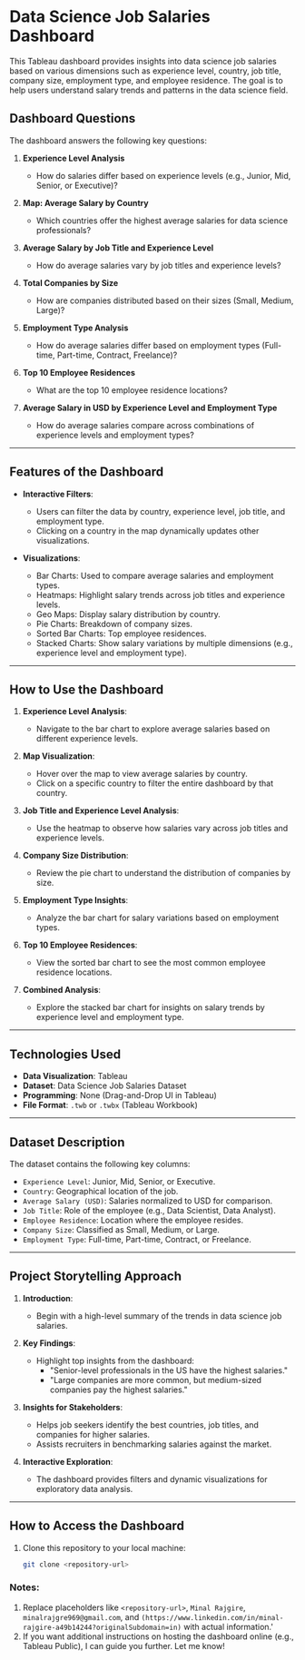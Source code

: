 # Data Science Job Salaries Dashboard

This Tableau dashboard provides insights into data science job salaries based on various dimensions such as experience level, country, job title, company size, employment type, and employee residence. The goal is to help users understand salary trends and patterns in the data science field.


## **Dashboard Questions**

The dashboard answers the following key questions:

1. **Experience Level Analysis**  
   - How do salaries differ based on experience levels (e.g., Junior, Mid, Senior, or Executive)?  

2. **Map: Average Salary by Country**  
   - Which countries offer the highest average salaries for data science professionals?  

3. **Average Salary by Job Title and Experience Level**  
   - How do average salaries vary by job titles and experience levels?  

4. **Total Companies by Size**  
   - How are companies distributed based on their sizes (Small, Medium, Large)?  

5. **Employment Type Analysis**  
   - How do average salaries differ based on employment types (Full-time, Part-time, Contract, Freelance)?  

6. **Top 10 Employee Residences**  
   - What are the top 10 employee residence locations?  

7. **Average Salary in USD by Experience Level and Employment Type**  
   - How do average salaries compare across combinations of experience levels and employment types?  

---

## **Features of the Dashboard**

- **Interactive Filters**:  
  - Users can filter the data by country, experience level, job title, and employment type.  
  - Clicking on a country in the map dynamically updates other visualizations.

- **Visualizations**:
  - Bar Charts: Used to compare average salaries and employment types.
  - Heatmaps: Highlight salary trends across job titles and experience levels.
  - Geo Maps: Display salary distribution by country.
  - Pie Charts: Breakdown of company sizes.
  - Sorted Bar Charts: Top employee residences.
  - Stacked Charts: Show salary variations by multiple dimensions (e.g., experience level and employment type).

---

## **How to Use the Dashboard**

1. **Experience Level Analysis**:  
   - Navigate to the bar chart to explore average salaries based on different experience levels.

2. **Map Visualization**:  
   - Hover over the map to view average salaries by country.  
   - Click on a specific country to filter the entire dashboard by that country.

3. **Job Title and Experience Level Analysis**:  
   - Use the heatmap to observe how salaries vary across job titles and experience levels.

4. **Company Size Distribution**:  
   - Review the pie chart to understand the distribution of companies by size.

5. **Employment Type Insights**:  
   - Analyze the bar chart for salary variations based on employment types.

6. **Top 10 Employee Residences**:  
   - View the sorted bar chart to see the most common employee residence locations.

7. **Combined Analysis**:  
   - Explore the stacked bar chart for insights on salary trends by experience level and employment type.

---

## **Technologies Used**

- **Data Visualization**: Tableau
- **Dataset**: Data Science Job Salaries Dataset
- **Programming**: None (Drag-and-Drop UI in Tableau)
- **File Format**: `.twb` or `.twbx` (Tableau Workbook)

---

## **Dataset Description**

The dataset contains the following key columns:  
- `Experience Level`: Junior, Mid, Senior, or Executive.  
- `Country`: Geographical location of the job.  
- `Average Salary (USD)`: Salaries normalized to USD for comparison.  
- `Job Title`: Role of the employee (e.g., Data Scientist, Data Analyst).  
- `Employee Residence`: Location where the employee resides.  
- `Company Size`: Classified as Small, Medium, or Large.  
- `Employment Type`: Full-time, Part-time, Contract, or Freelance.

---

## **Project Storytelling Approach**

1. **Introduction**:  
   - Begin with a high-level summary of the trends in data science job salaries.
   
2. **Key Findings**:  
   - Highlight top insights from the dashboard:
     - "Senior-level professionals in the US have the highest salaries."
     - "Large companies are more common, but medium-sized companies pay the highest salaries."

3. **Insights for Stakeholders**:  
   - Helps job seekers identify the best countries, job titles, and companies for higher salaries.
   - Assists recruiters in benchmarking salaries against the market.

4. **Interactive Exploration**:  
   - The dashboard provides filters and dynamic visualizations for exploratory data analysis.

---

## **How to Access the Dashboard**

1. Clone this repository to your local machine:
   ```bash
   git clone <repository-url>

### Notes: 
1. Replace placeholders like `<repository-url>`, `Minal Rajgire`, `minalrajgre969@gmail.com`, and `(https://www.linkedin.com/in/minal-rajgire-a49b14244?originalSubdomain=in)` with actual information.'
2. If you want additional instructions on hosting the dashboard online (e.g., Tableau Public), I can guide you further. Let me know!
